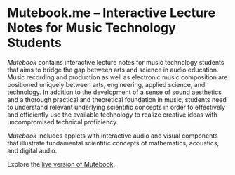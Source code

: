 # Mutebook.me – Interactive Lecture Notes for Music Technology Students

*Mutebook* contains interactive lecture notes for music technology students that aims to bridge the gap between arts and science in audio education. Music recording and production as well as electronic music composition are positioned uniquely between arts, engineering, applied science, and technology. In addition to the development of a sense of sound aesthetics and a thorough practical and theoretical foundation in music, students need to understand relevant underlying scientific concepts in order to effectively and efficiently use the available technology to realize creative ideas with uncompromised technical proficiency.

*Mutebook* includes applets with interactive audio and visual components that illustrate fundamental scientific concepts of mathematics, acoustics, and digital audio.

Explore the [live version of Mutebook](https://mutebook.me/).

